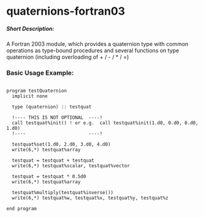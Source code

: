 quaternions-fortran03
=====================

##### Short Description:
A Fortran 2003 module, which provides a quaternion type with common operations as type-bound procedures and several functions on type quaternion (including overloading of + / - / * / =)

### Basic Usage Example:

```FORTRAN

program testQuaternion
  implicit none

  type (quaternion) :: testquat

  !---- THIS IS NOT OPTIONAL  ----!
  call testquat%init() ! or e.g.  call testquat%init(1.d0, 0.d0, 0.d0, 1.d0) 
  !----                       ----!

  testquat%set(1.d0, 2.d0, 3.d0, 4.d0)
  write(6,*) testquat%array

  testquat = testquat + testquat
  write(6,*) testquat%scalar, testquat%vector

  testquat = testquat * 0.5d0
  write(6,*) testquat%array

  testquat%multiply(testquat%inverse())
  write(6,*) testquat%w, testquat%x, testquat%y, testquat%z 

end program
```
